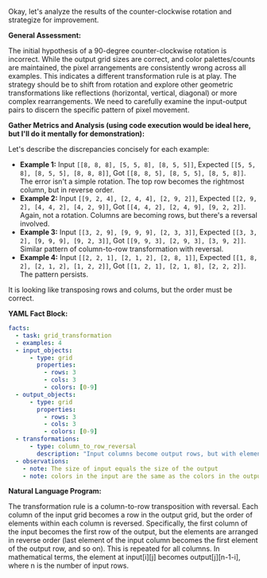 Okay, let's analyze the results of the counter-clockwise rotation and strategize for improvement.

**General Assessment:**

The initial hypothesis of a 90-degree counter-clockwise rotation is incorrect. While the output grid sizes are correct, and color palettes/counts are maintained, the pixel arrangements are consistently wrong across all examples. This indicates a different transformation rule is at play. The strategy should be to shift from rotation and explore other geometric transformations like reflections (horizontal, vertical, diagonal) or more complex rearrangements. We need to carefully examine the input-output pairs to discern the specific pattern of pixel movement.

**Gather Metrics and Analysis (using code execution would be ideal here, but I'll do it mentally for demonstration):**

Let's describe the discrepancies concisely for each example:

*   **Example 1:** Input `[[8, 8, 8], [5, 5, 8], [8, 5, 5]]`, Expected `[[5, 5, 8], [8, 5, 5], [8, 8, 8]]`, Got `[[8, 8, 5], [8, 5, 5], [8, 5, 8]]`. The error isn't a simple rotation. The top row becomes the rightmost column, but in reverse order.
*   **Example 2:** Input `[[9, 2, 4], [2, 4, 4], [2, 9, 2]]`, Expected `[[2, 9, 2], [4, 4, 2], [4, 2, 9]]`, Got `[[4, 4, 2], [2, 4, 9], [9, 2, 2]]`. Again, not a rotation. Columns are becoming rows, but there's a reversal involved.
*   **Example 3:** Input `[[3, 2, 9], [9, 9, 9], [2, 3, 3]]`, Expected `[[3, 3, 2], [9, 9, 9], [9, 2, 3]]`, Got `[[9, 9, 3], [2, 9, 3], [3, 9, 2]]`. Similar pattern of column-to-row transformation with reversal.
*   **Example 4:** Input `[[2, 2, 1], [2, 1, 2], [2, 8, 1]]`, Expected `[[1, 8, 2], [2, 1, 2], [1, 2, 2]]`, Got `[[1, 2, 1], [2, 1, 8], [2, 2, 2]]`. The pattern persists.

It is looking like transposing rows and colums, but the order must be correct.

**YAML Fact Block:**


```yaml
facts:
  - task: grid_transformation
  - examples: 4
  - input_objects:
      - type: grid
        properties:
          - rows: 3
          - cols: 3
          - colors: [0-9]
  - output_objects:
      - type: grid
        properties:
          - rows: 3
          - cols: 3
          - colors: [0-9]
  - transformations:
      - type: column_to_row_reversal
        description: "Input columns become output rows, but with elements reversed."
  - observations:
    - note: The size of input equals the size of the output
    - note: colors in the input are the same as the colors in the output

```


**Natural Language Program:**

The transformation rule is a column-to-row transposition with reversal. Each column of the input grid becomes a row in the output grid, but the order of elements within each column is reversed. Specifically, the first column of the input becomes the first row of the output, but the elements are arranged in reverse order (last element of the input column becomes the first element of the output row, and so on). This is repeated for all columns. In mathematical terms, the element at input\[i]\[j] becomes output\[j]\[n-1-i], where n is the number of input rows.
